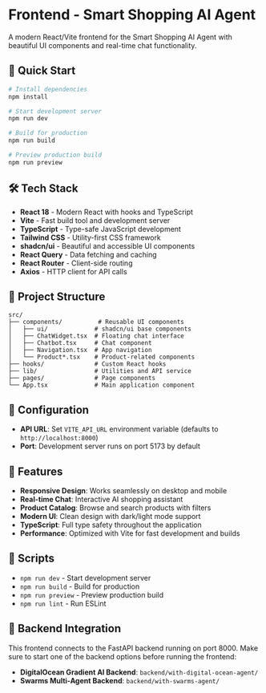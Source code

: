# Frontend - Smart Shopping AI Agent

A modern React/Vite frontend for the Smart Shopping AI Agent with beautiful UI components and real-time chat functionality.

## 🚀 Quick Start

```bash
# Install dependencies
npm install

# Start development server
npm run dev

# Build for production
npm run build

# Preview production build
npm run preview
```

## 🛠️ Tech Stack

- **React 18** - Modern React with hooks and TypeScript
- **Vite** - Fast build tool and development server
- **TypeScript** - Type-safe JavaScript development
- **Tailwind CSS** - Utility-first CSS framework
- **shadcn/ui** - Beautiful and accessible UI components
- **React Query** - Data fetching and caching
- **React Router** - Client-side routing
- **Axios** - HTTP client for API calls

## 📁 Project Structure

```
src/
├── components/          # Reusable UI components
│   ├── ui/             # shadcn/ui base components
│   ├── ChatWidget.tsx  # Floating chat interface
│   ├── Chatbot.tsx     # Chat component
│   ├── Navigation.tsx  # App navigation
│   └── Product*.tsx    # Product-related components
├── hooks/              # Custom React hooks
├── lib/                # Utilities and API service
├── pages/              # Page components
└── App.tsx             # Main application component
```

## 🔧 Configuration

- **API URL**: Set `VITE_API_URL` environment variable (defaults to `http://localhost:8000`)
- **Port**: Development server runs on port 5173 by default

## 🎨 Features

- **Responsive Design**: Works seamlessly on desktop and mobile
- **Real-time Chat**: Interactive AI shopping assistant
- **Product Catalog**: Browse and search products with filters
- **Modern UI**: Clean design with dark/light mode support
- **TypeScript**: Full type safety throughout the application
- **Performance**: Optimized with Vite for fast development and builds

## 📝 Scripts

- `npm run dev` - Start development server
- `npm run build` - Build for production
- `npm run preview` - Preview production build
- `npm run lint` - Run ESLint

## 🔗 Backend Integration

This frontend connects to the FastAPI backend running on port 8000. Make sure to start one of the backend options before running the frontend:

- **DigitalOcean Gradient AI Backend**: `backend/with-digital-ocean-agent/`
- **Swarms Multi-Agent Backend**: `backend/with-swarms-agent/`
